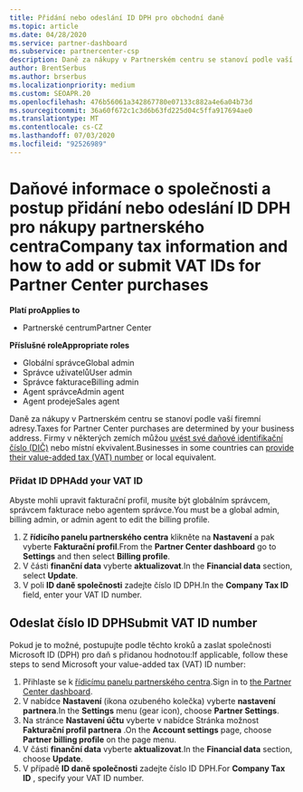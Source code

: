 ```yaml
---
title: Přidání nebo odeslání ID DPH pro obchodní daně
ms.topic: article
ms.date: 04/28/2020
ms.service: partner-dashboard
ms.subservice: partnercenter-csp
description: Daně za nákupy v Partnerském centru se stanoví podle vaší firemní adresy. Firmy v některých zemích můžou poskytovat číslo DPH nebo místní ekvivalent.
author: BrentSerbus
ms.author: brserbus
ms.localizationpriority: medium
ms.custom: SEOAPR.20
ms.openlocfilehash: 476b56061a342867780e07133c882a4e6a04b73d
ms.sourcegitcommit: 36a60f672c1c3d6b63fd225d04c5ffa917694ae0
ms.translationtype: MT
ms.contentlocale: cs-CZ
ms.lasthandoff: 07/03/2020
ms.locfileid: "92526989"
---
```

# <a name="company-tax-information-and-how-to-add-or-submit-vat-ids-for-partner-center-purchases"></a><span data-ttu-id="92491-104">Daňové informace o společnosti a postup přidání nebo odeslání ID DPH pro nákupy partnerského centra</span><span class="sxs-lookup"><span data-stu-id="92491-104">Company tax information and how to add or submit VAT IDs for Partner Center purchases</span></span>

<span data-ttu-id="92491-105">**Platí pro**</span><span class="sxs-lookup"><span data-stu-id="92491-105">**Applies to**</span></span>

- <span data-ttu-id="92491-106">Partnerské centrum</span><span class="sxs-lookup"><span data-stu-id="92491-106">Partner Center</span></span>

<span data-ttu-id="92491-107">**Příslušné role**</span><span class="sxs-lookup"><span data-stu-id="92491-107">**Appropriate roles**</span></span>
-   <span data-ttu-id="92491-108">Globální správce</span><span class="sxs-lookup"><span data-stu-id="92491-108">Global admin</span></span>
-   <span data-ttu-id="92491-109">Správce uživatelů</span><span class="sxs-lookup"><span data-stu-id="92491-109">User admin</span></span>
-   <span data-ttu-id="92491-110">Správce fakturace</span><span class="sxs-lookup"><span data-stu-id="92491-110">Billing admin</span></span>
-   <span data-ttu-id="92491-111">Agent správce</span><span class="sxs-lookup"><span data-stu-id="92491-111">Admin agent</span></span>
-   <span data-ttu-id="92491-112">Agent prodeje</span><span class="sxs-lookup"><span data-stu-id="92491-112">Sales agent</span></span>

<span data-ttu-id="92491-113">Daně za nákupy v Partnerském centru se stanoví podle vaší firemní adresy.</span><span class="sxs-lookup"><span data-stu-id="92491-113">Taxes for Partner Center purchases are determined by your business address.</span></span> <span data-ttu-id="92491-114">Firmy v některých zemích můžou [uvést své daňové identifikační číslo (DIČ)](#submit-vat-id-number) nebo místní ekvivalent.</span><span class="sxs-lookup"><span data-stu-id="92491-114">Businesses in some countries can [provide their value-added tax (VAT) number](#submit-vat-id-number) or local equivalent.</span></span>

### <a name="add-your-vat-id"></a><span data-ttu-id="92491-115">Přidat ID DPH</span><span class="sxs-lookup"><span data-stu-id="92491-115">Add your VAT ID</span></span>

<span data-ttu-id="92491-116">Abyste mohli upravit fakturační profil, musíte být globálním správcem, správcem fakturace nebo agentem správce.</span><span class="sxs-lookup"><span data-stu-id="92491-116">You must be a global admin, billing admin, or admin agent to  edit the billing profile.</span></span>

1.  <span data-ttu-id="92491-117">Z **řídicího panelu partnerského centra** klikněte na  **Nastavení** a pak vyberte **Fakturační profil**.</span><span class="sxs-lookup"><span data-stu-id="92491-117">From the **Partner Center dashboard** go to  **Settings** and then select **Billing profile**.</span></span>
2.  <span data-ttu-id="92491-118">V části **finanční data** vyberte **aktualizovat**.</span><span class="sxs-lookup"><span data-stu-id="92491-118">In the **Financial data** section, select **Update**.</span></span>
3.  <span data-ttu-id="92491-119">V poli **ID daně společnosti** zadejte číslo ID DPH.</span><span class="sxs-lookup"><span data-stu-id="92491-119">In the **Company Tax ID** field, enter your VAT ID number.</span></span>

## <a name="submit-vat-id-number"></a><span data-ttu-id="92491-120">Odeslat číslo ID DPH</span><span class="sxs-lookup"><span data-stu-id="92491-120">Submit VAT ID number</span></span>

<span data-ttu-id="92491-121">Pokud je to možné, postupujte podle těchto kroků a zaslat společnosti Microsoft ID (DPH) pro daň s přidanou hodnotou:</span><span class="sxs-lookup"><span data-stu-id="92491-121">If applicable, follow these steps to send Microsoft your value-added tax (VAT) ID number:</span></span>

1. <span data-ttu-id="92491-122">Přihlaste se k [řídicímu panelu partnerského centra](https://partner.microsoft.com/dashboard/).</span><span class="sxs-lookup"><span data-stu-id="92491-122">Sign in to [the Partner Center dashboard](https://partner.microsoft.com/dashboard/).</span></span>
2. <span data-ttu-id="92491-123">V nabídce **Nastavení** (ikona ozubeného kolečka) vyberte **nastavení partnera**.</span><span class="sxs-lookup"><span data-stu-id="92491-123">In the **Settings** menu (gear icon), choose **Partner Settings**.</span></span>
3. <span data-ttu-id="92491-124">Na stránce **Nastavení účtu** vyberte v nabídce Stránka možnost **Fakturační profil partnera** .</span><span class="sxs-lookup"><span data-stu-id="92491-124">On the **Account settings** page, choose **Partner billing profile** on the page menu.</span></span>
4. <span data-ttu-id="92491-125">V části **finanční data** vyberte **aktualizovat**.</span><span class="sxs-lookup"><span data-stu-id="92491-125">In the **Financial data** section, choose **Update**.</span></span>
5. <span data-ttu-id="92491-126">V případě **ID daně společnosti** zadejte číslo ID DPH.</span><span class="sxs-lookup"><span data-stu-id="92491-126">For **Company Tax ID** , specify your VAT ID number.</span></span>
